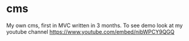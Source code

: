 # cms
My own cms, first in MVC written in 3 months.
To see demo look at my youtube channel
https://www.youtube.com/embed/nibWPCY9QGQ

